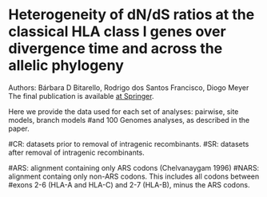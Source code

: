  # Heterogeneity of dN/dS ratios at the classical HLA class I genes over divergence time and across the allelic phylogeny

Authors: Bárbara D Bitarello, Rodrigo dos Santos Francisco, Diogo Meyer
The final publication is available [at Springer](http://dx.doi.org/10.1007/s00239-015-9713-9).

Here we provide the data used for each set of analyses: pairwise, site models, branch models 
#and 100 Genomes analyses, as described in the paper.


#CR: datasets prior to removal of intragenic recombinants.
#SR: datasets after removal of intragenic recombinants.

#ARS: alignment containing only ARS codons (Chelvanaygam 1996)
#NARS: alignment containg only non-ARS codons. This includes all codons between
#exons 2-6 (HLA-A and HLA-C) and 2-7 (HLA-B), minus the ARS codons.
